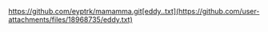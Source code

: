 https://github.com/eyptrk/mamamma.git[eddy..txt](https://github.com/user-attachments/files/18968735/eddy.txt)

